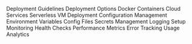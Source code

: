 
Deployment Guidelines
Deployment Options
Docker Containers
Cloud Services
Serverless
VM Deployment
Configuration Management
Environment Variables
Config Files
Secrets Management
Logging Setup
Monitoring
Health Checks
Performance Metrics
Error Tracking
Usage Analytics

